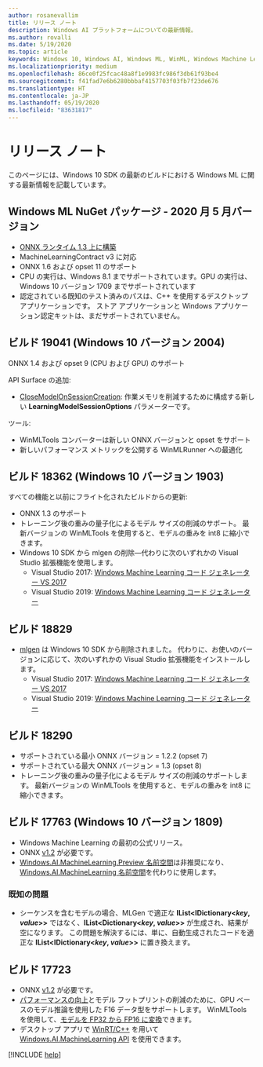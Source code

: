 ```yaml
---
author: rosanevallim
title: リリース ノート
description: Windows AI プラットフォームについての最新情報。
ms.author: rovalli
ms.date: 5/19/2020
ms.topic: article
keywords: Windows 10, Windows AI, Windows ML, WinML, Windows Machine Learning
ms.localizationpriority: medium
ms.openlocfilehash: 86ce0f25fcac48a8f1e9983fc986f3db61f93be4
ms.sourcegitcommit: f41fad7e6b6280bbbaf4157703f03fb7f23de676
ms.translationtype: HT
ms.contentlocale: ja-JP
ms.lasthandoff: 05/19/2020
ms.locfileid: "83631817"
---
```

# <a name="release-notes"></a>リリース ノート

このページには、Windows 10 SDK の最新のビルドにおける Windows ML に関する最新情報を記載しています。


## <a name="windows-ml-nuget-package---may-2020-version"></a>Windows ML NuGet パッケージ - 2020 月 5 月バージョン 

- [ONNX ランタイム 1.3 上に構築](https://github.com/microsoft/onnxruntime/blob/master/docs/HighLevelDesign.md#the-onnx-runtime-and-windows-os-integration)
- MachineLearningContract v3 に対応 
- ONNX 1.6 および opset 11 のサポート 
- CPU の実行は、Windows 8.1 までサポートされています。GPU の実行は、Windows 10 バージョン 1709 までサポートされています 
- 認定されている既知のテスト済みのパスは、C++ を使用するデスクトップ アプリケーションです。 ストア アプリケーションと Windows アプリケーション認定キットは、まだサポートされていません。 

## <a name="build-19041-windows-10-version-2004"></a>ビルド 19041 (Windows 10 バージョン 2004)

ONNX 1.4 および opset 9 (CPU および GPU) のサポート 

API Surface の追加:
* [CloseModelOnSessionCreation](https://docs.microsoft.com/uwp/api/windows.ai.machinelearning.learningmodelsessionoptions.closemodelonsessioncreation?view=winrt-19041): 作業メモリを削減するために構成する新しい **LearningModelSessionOptions** パラメーターです。

ツール:

* WinMLTools コンバーターは新しい ONNX バージョンと opset をサポート  
* 新しいパフォーマンス メトリックを公開する WinMLRunner への最適化 

## <a name="build-18362-windows-10-version-1903"></a>ビルド 18362 (Windows 10 バージョン 1903)

すべての機能と以前にフライト化されたビルドからの更新:

* ONNX 1.3 のサポート
* トレーニング後の重みの量子化によるモデル サイズの削減のサポート。 最新バージョンの WinMLTools を使用すると、モデルの重みを int8 に縮小できます。
* Windows 10 SDK から mlgen の削除&mdash;代わりに次のいずれかの Visual Studio 拡張機能を使用します。
    * Visual Studio 2017: [Windows Machine Learning コード ジェネレーター VS 2017](https://marketplace.visualstudio.com/items?itemName=WinML.mlgen)
    * Visual Studio 2019: [Windows Machine Learning コード ジェネレーター](https://marketplace.visualstudio.com/items?itemName=WinML.mlgenv2)

## <a name="build-18829"></a>ビルド 18829

* [mlgen](mlgen.md) は Windows 10 SDK から削除されました。 代わりに、お使いのバージョンに応じて、次のいずれかの Visual Studio 拡張機能をインストールします。
    * Visual Studio 2017: [Windows Machine Learning コード ジェネレーター VS 2017](https://marketplace.visualstudio.com/items?itemName=WinML.mlgen)
    * Visual Studio 2019: [Windows Machine Learning コード ジェネレーター](https://marketplace.visualstudio.com/items?itemName=WinML.mlgenv2)

## <a name="build-18290"></a>ビルド 18290
- サポートされている最小 ONNX バージョン = 1.2.2 (opset 7)
- サポートされている最大 ONNX バージョン = 1.3 (opset 8)
- トレーニング後の重みの量子化によるモデル サイズの削減のサポートします。 最新バージョンの WinMLTools を使用すると、モデルの重みを int8 に縮小できます。

## <a name="build-17763-windows-10-version-1809"></a>ビルド 17763 (Windows 10 バージョン 1809)

* Windows Machine Learning の最初の公式リリース。
* ONNX [v1.2](https://github.com/onnx/onnx/tree/rel-1.2.2) が必要です。
* [Windows.AI.MachineLearning.Preview 名前空間](https://docs.microsoft.com/uwp/api/windows.ai.machinelearning.preview)は非推奨になり、[Windows.AI.MachineLearning 名前空間](https://docs.microsoft.com/uwp/api/windows.ai.machinelearning)を代わりに使用します。

### <a name="known-issues"></a>既知の問題

* シーケンスを含むモデルの場合、MLGen で適正な **IList&lt;IDictionary&lt;*key*, *value*&gt;&gt;** ではなく、**IList&lt;Dictionary&lt;*key*, *value*&gt;&gt;** が生成され、結果が空になります。 この問題を解決するには、単に、自動生成されたコードを適正な **IList&lt;IDictionary&lt;*key*, *value*&gt;&gt;** に置き換えます。

## <a name="build-17723"></a>ビルド 17723

- ONNX [v1.2](https://github.com/onnx/onnx/tree/rel-1.2.2) が必要です。
- [パフォーマンスの向上](performance-memory.md)とモデル フットプリントの削減のために、GPU ベースのモデル推論を使用した F16 データ型をサポートします。 WinMLTools を使用して、[モデルを FP32 から FP16 に変換](convert-model-winmltools.md#convert-to-floating-point-16)できます。
- デスクトップ アプリで [WinRT/C++](https://docs.microsoft.com/windows/uwp/cpp-and-winrt-apis/) を用いて [Windows.AI.MachineLearning API](https://docs.microsoft.com/uwp/api/windows.ai.machinelearning) を使用できます。

[!INCLUDE [help](../includes/get-help.md)]
